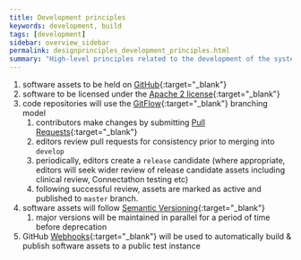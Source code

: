 ```yaml
---
title: Development principles
keywords: development, build
tags: [development]
sidebar: overview_sidebar
permalink: designprinciples_development_principles.html
summary: "High-level principles related to the development of the system"
---
```


1. software assets to be held on [GitHub](https://github.com/nhsconnect){:target="_blank"}
2. software to be licensed under the [Apache 2 license](http://www.apache.org/licenses/LICENSE-2.0){:target="_blank"}
3. code repositories will use the [GitFlow](http://nvie.com/posts/a-successful-git-branching-model/){:target="_blank"} branching model
	1. contributors make changes by submitting [Pull Requests](https://help.github.com/articles/using-pull-requests/){:target="_blank"}
	2. editors review pull requests for consistency prior to merging into `develop`
	3. periodically, editors create a `release` candidate (where appropriate, editors will seek wider review of release candidate assets including clinical review, Connectathon testing etc)
	4. following successful review, assets are marked as active and published to `master` branch.
8. software assets will follow [Semantic Versioning](http://semver.org/){:target="_blank"}
	1. major versions will be maintained in parallel for a period of time before deprecation
9. GitHub [Webhooks](https://developer.github.com/webhooks/){:target="_blank"} will be used to automatically build & publish software assets to a public test instance
